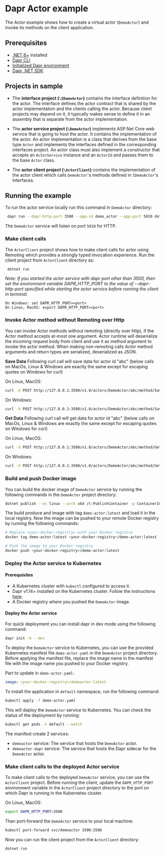 # Dapr Actor example

The Actor example shows how to create a virtual actor (`DemoActor`) and invoke its methods on the client application.

## Prerequisites

- [.NET 6+](https://dotnet.microsoft.com/download) installed
- [Dapr CLI](https://docs.dapr.io/getting-started/install-dapr-cli/)
- [Initialized Dapr environment](https://docs.dapr.io/getting-started/install-dapr-selfhost/)
- [Dapr .NET SDK](https://github.com/dapr/dotnet-sdk/)

## Projects in sample

- The **interface project (`\IDemoActor`)** contains the interface definition for the actor. The interface defines the actor contract that is shared by the actor implementation and the clients calling the actor. Because client projects may depend on it, it typically makes sense to define it in an assembly that is separate from the actor implementation.

- The **actor service project (`\DemoActor`)** implements ASP.Net Core web service that is going to host the actor. It contains the implementation of the actor. An actor implementation is a class that derives from the base type `Actor` and implements the interfaces defined in the corresponding interfaces project. An actor class must also implement a constructor that accepts an `ActorService` instance and an `ActorId` and passes them to the base `Actor` class.

- The **actor client project (`\ActorClient`)** contains the implementation of the actor client which calls `DemoActor`'s methods defined in `IDemoActor`'s Interfaces.

## Running the example

To run the actor service locally run this command in `DemoActor` directory:

```sh
 dapr run --dapr-http-port 3500 --app-id demo_actor --app-port 5010 dotnet run
```

The `DemoActor` service will listen on port `5010` for HTTP.

### Make client calls

The `ActorClient` project shows how to make client calls for actor using Remoting which provides a strongly typed invocation experience.
Run the client project from `ActorClient` directory as:

```sh
 dotnet run
 ```

 *Note: If you started the actor service with dapr port other than 3500, then set the environment variable DAPR_HTTP_PORT to the value of --dapr-http-port specified while starting the actor service before running the client in terminal.*
 ```
 On Windows: set DAPR_HTTP_PORT=<port>
 On Linux, MacOS: export DAPR_HTTP_PORT=<port>
 ```

### Invoke Actor method without Remoting over Http

You can invoke Actor methods without remoting (directly over http), if the Actor method accepts at-most one argument.
Actor runtime will deserialize the incoming request body from client and use it as method argument to invoke the actor method.
When making non-remoting calls Actor method arguments and return types are serialized, deserialized as JSON.

**Save Data**
Following curl call will save data for actor id "abc"
(below calls on MacOs, Linux & Windows are exactly the same except for escaping quotes on Windows for curl)

On Linux, MacOS:

```sh
curl -X POST http://127.0.0.1:3500/v1.0/actors/DemoActor/abc/method/SaveData -d '{ "PropertyA": "ValueA", "PropertyB": "ValueB" }'
```

 On Windows:

```sh
curl -X POST http://127.0.0.1:3500/v1.0/actors/DemoActor/abc/method/SaveData -d "{ \"PropertyA\": \"ValueA\", \"PropertyB\": \"ValueB\" }"

```

**Get Data**
Following curl call will get data for actor id "abc"
(below calls on MacOs, Linux & Windows are exactly the same except for escaping quotes on Windows for curl)

On Linux, MacOS:

```sh
curl -X POST http://127.0.0.1:3500/v1.0/actors/DemoActor/abc/method/GetData
```

On Windows:

```sh
curl -X POST http://127.0.0.1:3500/v1.0/actors/DemoActor/abc/method/GetData
```

### Build and push Docker image
You can build the docker image of `DemoActor` service by running the following commands in the `DemoActor` project directory:

``` Bash
dotnet publish --os linux --arch x64 /t:PublishContainer -p ContainerImageTags='"latest"' --self-contained
```

The build produce and image with tag `demo-actor:latest` and load it in the local registry. 
Now the image can be pushed to your remote Docker registry by running the following commands:

``` Bash
# Replace <your-docker-registry> with your Docker registry
docker tag demo-actor:latest <your-docker-registry>/demo-actor:latest

# Push the image to your Docker registry
docker push <your-docker-registry>/demo-actor:latest
```

### Deploy the Actor service to Kubernetes
#### Prerequisites
- A Kubernetes cluster with `kubectl` configured to access it.
- Dapr v1.14+ installed on the Kubernetes cluster. Follow the instructions [here](https://docs.dapr.io/getting-started/install-dapr-kubernetes/).
- A Docker registry where you pushed the `DemoActor` image.

#### Deploy the Actor service
For quick deployment you can install dapr in dev mode using the following command:

``` Bash
dapr init -k --dev
```

To deploy the `DemoActor` service to Kubernetes, you can use the provided Kubernetes manifest file `demo-actor.yaml` in the `DemoActor` project directory.
Before applying the manifest file, replace the image name in the manifest file with the image name you pushed to your Docker registry.

Part to update in `demo-actor.yaml`:
``` YAML
image: <your-docker-registry>/demoactor:latest
```

To install the application in `default` namespace, run the following command:

``` Bash
kubectl apply -f demo-actor.yaml
```

This will deploy the `DemoActor` service to Kubernetes. You can check the status of the deployment by running:

``` Bash
kubectl get pods -n default --watch
```

The manifest create 2 services:

- `demoactor` service: The service that hosts the `DemoActor` actor.
- `demoactor-dapr` service: The service that hosts the Dapr sidecar for the `DemoActor` actor.

### Make client calls to the deployed Actor service
To make client calls to the deployed `DemoActor` service, you can use the `ActorClient` project.
Before running the client, update the `DAPR_HTTP_PORT` environment variable in the `ActorClient` project directory to the port on which Dapr is running in the Kubernetes cluster.

On Linux, MacOS:
``` Bash
export DAPR_HTTP_PORT=3500
```

Than port-forward the `DemoActor` service to your local machine:

``` Bash
kubectl port-forward svc/demoactor 3500:3500
```

Now you can run the client project from the `ActorClient` directory:

``` Bash
dotnet run
```